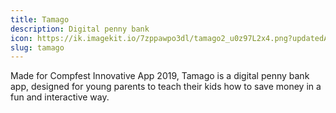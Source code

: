 ```yaml
---
title: Tamago
description: Digital penny bank
icon: https://ik.imagekit.io/7zppawpo3dl/tamago2_u0z97L2x4.png?updatedAt=1627146899617
slug: tamago
---
```

Made for Compfest Innovative App 2019, Tamago is a digital penny bank app, designed for young parents to teach their kids how to save money in a fun and interactive way.
